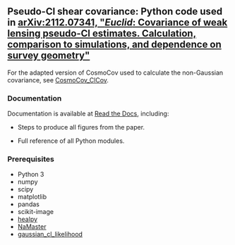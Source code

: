 ## Pseudo-Cl shear covariance: Python code used in [arXiv:2112.07341, "*Euclid*: Covariance of weak lensing pseudo-Cl estimates. Calculation, comparison to simulations, and dependence on survey geometry"](https://arxiv.org/abs/2112.07341)

For the adapted version of CosmoCov used to calculate the non-Gaussian covariance, see [CosmoCov_ClCov](https://github.com/robinupham/CosmoCov_ClCov).

### Documentation

Documentation is available at [Read the Docs](https://shear-pcl-cov.readthedocs.io/), including:

* Steps to produce all figures from the paper.

* Full reference of all Python modules.

### Prerequisites

* Python 3
* numpy
* scipy
* matplotlib
* pandas
* scikit-image
* [healpy](https://healpy.readthedocs.io/en/latest/install.html)
* [NaMaster](https://namaster.readthedocs.io/en/latest/installation.html)
* [gaussian_cl_likelihood](https://github.com/robinupham/gaussian_cl_likelihood)
